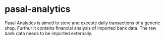 # pasal-analytics
Pasal Analytics is aimed to store and execute daily transactions of a generic shop. Furthur it contains financial analysis of imported bank data. The raw bank data needs to be imported externally. 
